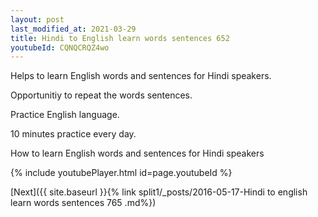 ```yaml
---
layout: post
last_modified_at: 2021-03-29
title: Hindi to English learn words sentences 652 
youtubeId: CQNQCRQZ4wo
---
```

 
 
Helps to learn English words and sentences for Hindi speakers.

Opportunitiy to repeat the words sentences. 

Practice English language. 
 
10 minutes practice every day. 
 
How to learn English words and sentences for Hindi speakers 
 
{% include youtubePlayer.html id=page.youtubeId %}
 
 
[Next]({{ site.baseurl }}{% link  split1/_posts/2016-05-17-Hindi to english learn words sentences 765 .md%})
 
